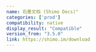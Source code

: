 ```yaml
---
name: 石墨文档 (Shimo Docs)"
categories: ['prod']
compatibility: native
display_result: "Compatible"
version_from: "3.5.0"
link: https://shimo.im/download
---
```

